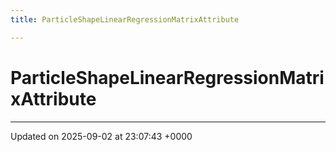 ```yaml
---
title: ParticleShapeLinearRegressionMatrixAttribute

---
```


# ParticleShapeLinearRegressionMatrixAttribute





-------------------------------

Updated on 2025-09-02 at 23:07:43 +0000
